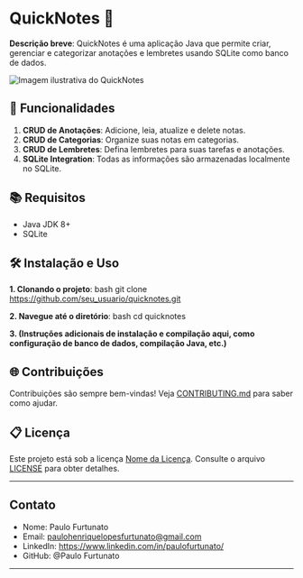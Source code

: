 # QuickNotes 📝

**Descrição breve**: QuickNotes é uma aplicação Java que permite criar, gerenciar e categorizar anotações e lembretes usando SQLite como banco de dados.

![Imagem ilustrativa do QuickNotes](https://encrypted-tbn0.gstatic.com/images?q=tbn:ANd9GcQ1dFl_8i6Ev4mDkbVpv0fJs9qjoIzvMHaCRQ&usqp=CAU) 

## 🚀 Funcionalidades

1. **CRUD de Anotações**: Adicione, leia, atualize e delete notas.
2. **CRUD de Categorias**: Organize suas notas em categorias.
3. **CRUD de Lembretes**: Defina lembretes para suas tarefas e anotações.
4. **SQLite Integration**: Todas as informações são armazenadas localmente no SQLite.

## 📚 Requisitos

- Java JDK 8+
- SQLite

## 🛠️ Instalação e Uso

**1. Clonando o projeto**:
bash
git clone https://github.com/seu_usuario/quicknotes.git


**2. Navegue até o diretório**:
bash
cd quicknotes


**3. (Instruções adicionais de instalação e compilação aqui, como configuração de banco de dados, compilação Java, etc.)**

## 🌐 Contribuições

Contribuições são sempre bem-vindas! Veja [CONTRIBUTING.md](CONTRIBUTING.md) para saber como ajudar.

## 📋 Licença

Este projeto está sob a licença [Nome da Licença](LINK_PARA_LICENÇA). Consulte o arquivo [LICENSE](LICENSE) para obter detalhes.

---

## Contato

- Nome: Paulo Furtunato
- Email: paulohenriquelopesfurtunato@gmail.com
- LinkedIn: https://www.linkedin.com/in/paulofurtunato/
- GitHub: @Paulo Furtunato

---
